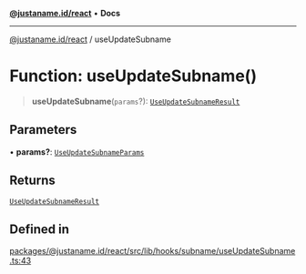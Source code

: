 [**@justaname.id/react**](../README.md) • **Docs**

***

[@justaname.id/react](../globals.md) / useUpdateSubname

# Function: useUpdateSubname()

> **useUpdateSubname**(`params`?): [`UseUpdateSubnameResult`](../interfaces/UseUpdateSubnameResult.md)

## Parameters

• **params?**: [`UseUpdateSubnameParams`](../interfaces/UseUpdateSubnameParams.md)

## Returns

[`UseUpdateSubnameResult`](../interfaces/UseUpdateSubnameResult.md)

## Defined in

[packages/@justaname.id/react/src/lib/hooks/subname/useUpdateSubname.ts:43](https://github.com/JustaName-id/JustaName-sdk/blob/dc845c10af242e3ca87d95ef392516ac0bfa8b95/packages/@justaname.id/react/src/lib/hooks/subname/useUpdateSubname.ts#L43)
